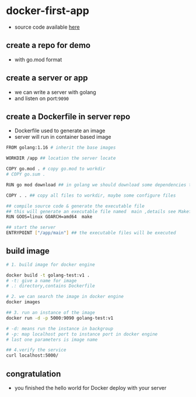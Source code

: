 # docker-first-app

- source code available [here](https://github.com/HuanLiu-hotstar/docker-first-app)

## create a repo for demo

- with go.mod format

## create a server  or app

- we can write a server with golang
- and listen on port:`9090`

## create a Dockerfile in server repo

- Dockerfile used to generate an image
- server will run in container based image

```sh
FROM golang:1.16 # inherit the base images

WORKDIR /app ## location the server locate

COPY go.mod . # copy go.mod to workdir 
# COPY go.sum .

RUN go mod download ## in golang we should download some dependencies to compile the server 

COPY . . ## copy all files to workdir, maybe some configure files

## compile source code & generate the executable file
## this will generate an executable file named  main ,details see Makefile
RUN GOOS=linux GOARCH=amd64  make   

## start the server 
ENTRYPOINT ["/app/main"] ## the executable files will be executed

```

## build image

```sh 
# 1. build image for docker engine 

docker build -t golang-test:v1 . 
# -t: give a name for image 
# .: directory,contains Dockerfile 

# 2. we can search the image in docker engine
docker images 

## 3. run an instance of the image 
docker run -d -p 5000:9090 golang-test:v1

# -d: means run the instance in backgroup
# -p: map localhost port to instance port in docker engine
# last one parameters is image name

## 4.verify the service 
curl localhost:5000/  

```

## congratulation

- you finished the hello world for Docker deploy with your server